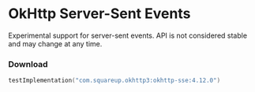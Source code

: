 OkHttp Server-Sent Events
=========================

Experimental support for server-sent events.
API is not considered stable and may change at any time.

### Download

```kotlin
testImplementation("com.squareup.okhttp3:okhttp-sse:4.12.0")
```
